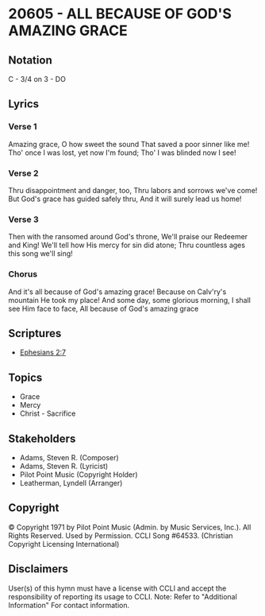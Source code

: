 # 20605 - ALL BECAUSE OF GOD'S AMAZING GRACE

## Notation

C - 3/4 on 3 - DO

## Lyrics

### Verse 1

Amazing grace, O how sweet the sound That saved a poor sinner like me! Tho' once I was lost, yet now I'm found; Tho' I was blinded now I see!

### Verse 2

Thru disappointment and danger, too, Thru labors and sorrows we've come! But God's grace has guided safely thru, And it will surely lead us home!

### Verse 3

Then with the ransomed around God's throne, We'll praise our Redeemer and King! We'll tell how His mercy for sin did atone; Thru countless ages this song we'll sing!

### Chorus

And it's all because of God's amazing grace!  Because on Calv'ry's mountain He took my place! And some day, some glorious morning, I shall see Him face to face, All because of God's amazing grace


## Scriptures

- [Ephesians 2:7](https://www.biblegateway.com/passage/?search=Ephesians%202%3A7)

## Topics

- Grace
- Mercy
- Christ - Sacrifice

## Stakeholders

- Adams, Steven R. (Composer)
- Adams, Steven R. (Lyricist)
- Pilot Point Music (Copyright Holder)
- Leatherman, Lyndell (Arranger)

## Copyright

© Copyright 1971 by Pilot Point Music (Admin. by Music Services, Inc.). All Rights Reserved. Used by Permission. CCLI Song #64533.
(Christian Copyright Licensing International)

## Disclaimers

User(s) of this hymn must have a license with CCLI and accept the responsibility of reporting its usage to CCLI.
Note: Refer to "Additional Information" For contact information.


